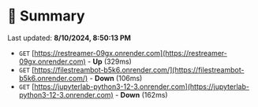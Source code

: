 # 📖 Summary
Last updated: **8/10/2024, 8:50:13 PM**

- `GET` [https://restreamer-09gx.onrender.com](https://restreamer-09gx.onrender.com) - **Up** (329ms)
- `GET` [https://filestreambot-b5k6.onrender.com/](https://filestreambot-b5k6.onrender.com/) - **Down** (106ms)
- `GET` [https://jupyterlab-python3-12-3.onrender.com](https://jupyterlab-python3-12-3.onrender.com) - **Down** (162ms)
